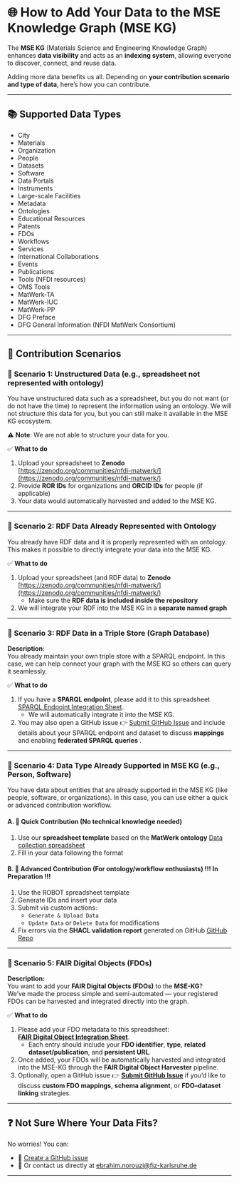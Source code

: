# 🌐 How to Add Your Data to the MSE Knowledge Graph (MSE KG)

The **MSE KG** (Materials Science and Engineering Knowledge Graph) enhances **data visibility** and acts as an **indexing system**, allowing everyone to discover, connect, and reuse data.

Adding more data benefits us all. Depending on **your contribution scenario and type of data**, here’s how you can contribute.

---

## 📚 Supported Data Types

- City  
- Materials  
- Organization  
- People  
- Datasets  
- Software  
- Data Portals  
- Instruments  
- Large-scale Facilities  
- Metadata  
- Ontologies  
- Educational Resources  
- Patents  
- FDOs  
- Workflows  
- Services  
- International Collaborations  
- Events  
- Publications  
- Tools (NFDI resources)  
- OMS Tools  
- MatWerk-TA  
- MatWerk-IUC  
- MatWerk-PP  
- DFG Preface  
- DFG General Information (NFDI MatWerk Consortium)

---

## 🧭 Contribution Scenarios

### 🔹 Scenario 1: Unstructured Data (e.g., spreadsheet not represented with ontology)

You have unstructured data such as a spreadsheet, but you do not want (or do not have the time) to represent the information using an ontology. We will not structure this data for you, but you can still make it available in the MSE KG ecosystem.

⚠️ **Note**: We are not able to structure your data for you.  

✅ **What to do**  
1. Upload your spreadsheet to **Zenodo** [https://zenodo.org/communities/nfdi-matwerk/](https://zenodo.org/communities/nfdi-matwerk/)  
2. Provide **ROR IDs** for organizations and **ORCID IDs** for people (if applicable)  
3. Your data would automatically harvested and added to the MSE KG.

---

### 🔹 Scenario 2: RDF Data Already Represented with Ontology

You already have RDF data and it is properly represented with an ontology. This makes it possible to directly integrate your data into the MSE KG.

✅ **What to do**  
1. Upload your spreadsheet (and RDF data) to **Zenodo** [https://zenodo.org/communities/nfdi-matwerk/](https://zenodo.org/communities/nfdi-matwerk/)  
   - Make sure the **RDF data is included inside the repository**  
2. We will integrate your RDF into the MSE KG in a **separate named graph**

---

### 🔹 Scenario 3: RDF Data in a Triple Store (Graph Database)

**Description**:  
You already maintain your own triple store with a SPARQL endpoint. In this case, we can help connect your graph with the MSE KG so others can query it seamlessly.

✅ **What to do**  
1. If you have a **SPARQL endpoint**, please add it to this spreadsheet [SPARQL Endpoint Integration Sheet](https://docs.google.com/spreadsheets/d/1tiB4IZTCsjcw5QxBWk70XpRcwfw5-gs7CW2QTM5ZBiI/edit?gid=85394968#gid=85394968).  
   - We will automatically integrate it into the MSE KG.   
2. You may also open a GitHub issue 👉 [Submit GitHub Issue](https://github.com/ISE-FIZKarlsruhe/matwerk/issues) and include details about your SPARQL endpoint and dataset to discuss **mappings** and enabling **federated SPARQL queries** .  

---

### 🔹 Scenario 4: Data Type Already Supported in MSE KG (e.g., Person, Software)

You have data about entities that are already supported in the MSE KG (like people, software, or organizations). In this case, you can use either a quick or advanced contribution workflow.

#### A. 🚀 Quick Contribution (No technical knowledge needed)  
1. Use our **spreadsheet template** based on the **MatWerk ontology** [Data collection spreadsheet](https://docs.google.com/spreadsheets/d/1tiB4IZTCsjcw5QxBWk70XpRcwfw5-gs7CW2QTM5ZBiI/edit?usp=sharing)  
2. Fill in your data following the format 

#### B. 🔬 Advanced Contribution (For ontology/workflow enthusiasts) !!! In Preparation !!!
1. Use the ROBOT spreadsheet template  
2. Generate IDs and insert your data  
3. Submit via custom actions:  
   - `Generate & Upload Data`  
   - `Update Data` or `Delete Data` for modifications  
4. Fix errors via the **SHACL validation report** generated on GitHub [GitHub Repo](https://github.com/ISE-FIZKarlsruhe/matwerk)  

---

### 🔹 Scenario 5: FAIR Digital Objects (FDOs)

**Description:**  
You want to add your **FAIR Digital Objects (FDOs)** to the **MSE-KG**?  
We’ve made the process simple and semi-automated — your registered FDOs can be harvested and integrated directly into the graph.

✅ **What to do**  
1. Please add your FDO metadata to this spreadsheet:  
   [**FAIR Digital Object Integration Sheet**](https://docs.google.com/spreadsheets/d/1tiB4IZTCsjcw5QxBWk70XpRcwfw5-gs7CW2QTM5ZBiI/edit?usp=sharing).  
   - Each entry should include your **FDO identifier**, **type**, **related dataset/publication**, and **persistent URL**.  
2. Once added, your FDOs will be automatically harvested and integrated into the MSE-KG through the **FAIR Digital Object Harvester** pipeline.  
3. Optionally, open a GitHub issue 👉 [**Submit GitHub Issue**](https://github.com/ISE-FIZKarlsruhe/matwerk/issues) if you’d like to discuss **custom FDO mappings**, **schema alignment**, or **FDO–dataset linking** strategies.

---

## ❓ Not Sure Where Your Data Fits?

No worries! You can:  
- 📩 [Create a GitHub issue](https://github.com/ISE-FIZKarlsruhe/matwerk/issues)  
- 📧 Or contact us directly at [ebrahim.norouzi@fiz-karlsruhe.de](mailto:ebrahim.norouzi@fiz-karlsruhe.de)

---
